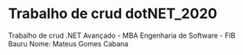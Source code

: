 # Trabalho de crud dotNET_2020

Trabalho de crud .NET Avançado - MBA Engenharia de Software - FIB Bauru
Nome: Mateus Gomes Cabana
